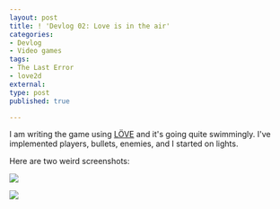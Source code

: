 ```yaml
---
layout: post
title: ! 'Devlog 02: Love is in the air'
categories:
- Devlog
- Video games
tags:
- The Last Error
- love2d
external:
type: post
published: true

---
```


I am writing the game using [LÖVE](https://love2d.org/) and it's going quite swimmingly. I've implemented players, bullets, enemies, and I started on lights.

Here are two weird screenshots:

![](http://static.squarespace.com/static/5008d3c6c4aa6450352d944f/5008dbcce4b0d0f89531ae7e/512994e2e4b01fa6748bfa35/1361679592009/Screen%20Shot%202013-02-23%20at%2023.17.51.PNG.51.PNG?format=original)

![](http://static.squarespace.com/static/5008d3c6c4aa6450352d944f/5008dbcce4b0d0f89531ae7e/512994e2e4b0df88da714bce/1361679587461/Screen%20Shot%202013-02-23%20at%2023.15.42.PNG.42.PNG?format=original)
